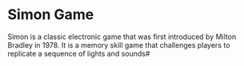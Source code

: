 # Simon Game
Simon is a classic electronic game that was first introduced by Milton Bradley in 1978. It is a memory skill game that challenges players to replicate a sequence of lights and sounds#
